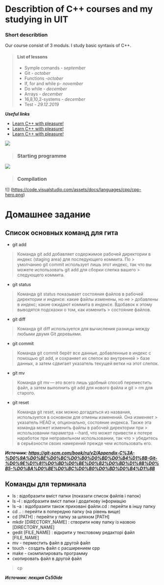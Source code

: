 # Describtion of C++ courses and my studying in UIT
### Short describtion
Our course consist of 3 moduls. I study basic syntaxis of C++.
>#### **List of lessons**
> - Symple comands - *september*
> - Git - *october*
> - Functions -*october*
> - If, for and while p- *november*
> - Do while - *december*
> - Arrays - *december*
> - 16,8,10,2-systems - *december*
> - Test - *29.12.2019*

***Useful links***
- [Learn C++ with pleasure!](/https://cs11.pikabu.ru/post_img/2018/05/15/8/1526388622116866159.png)
- [Learn C++ with pleasure!](/https://cs11.pikabu.ru/post_img/2018/05/15/8/1526388622116866159.png)
- [Learn C++ with pleasure!](/https://cs11.pikabu.ru/post_img/2018/05/15/8/1526388622116866159.png)

![](https://is1-ssl.mzstatic.com/image/thumb/Podcasts113/v4/a6/e2/e9/a6e2e95b-8ff3-1763-6c6d-f94f87feafc3/mza_5641122497518604677.jpg/268x0w.jpg)
> ### Starting programme
![](https://image.winudf.com/v2/image/Y29tLmR1eS5jLmNwcC5jb21waWxlcl9zY3JlZW5fNF8xNTI5NjYyMDAzXzA2Mg/screen-4.jpg?h=355&fakeurl=1&type=.jpg)
> ### Compilation
 ![] (https://code.visualstudio.com/assets/docs/languages/cpp/cpp-hero.png)

# **Домашнее задание**

## Список основных команд для гита
- git add
> Команда git add добавляет содержимое рабочей директории в индекс (staging area) для последующего коммита. По     > умолчанию git commit использует лишь этот индекс, так что вы можете использовать git add для сборки слепка вашего  > следующего коммита.
- git status
> Команда git status показывает состояния файлов в рабочей директории и индексе: какие файлы изменены, но не       > добавлены в индекс; какие ожидают коммита в индексе. Вдобавок к этому выводятся подсказки о том, как изменить     > состояние файлов.
- git diff
> Команда git diff используется для вычисления разницы между любыми двумя Git деревьями.
- git commit
> Команда git commit берёт все данные, добавленные в индекс с помощью git add, и сохраняет их слепок во внутренней > базе данных, а затем сдвигает указатель текущей ветки на этот слепок.
- git mv
> Команда git mv — это всего лишь удобный способ переместить файл, а затем выполнить git add для нового файла и git > rm для старого.
- git reset
> Команда git reset, как можно догадаться из названия, используется в основном для отмены изменений. Она изменяет  > указатель HEAD и, опционально, состояние индекса. Также эта команда может изменить файлы в рабочей директории при > использовании параметра --hard, что может привести к потере наработок при неправильном использовании, так что    > убедитесь в серьёзности своих намерений прежде чем использовать его.

***Источник: https://git-scm.com/book/ru/v2/Appendix-C%3A-%D0%9A%D0%BE%D0%BC%D0%B0%D0%BD%D0%B4%D1%8B-Git-%D0%9E%D1%81%D0%BD%D0%BE%D0%B2%D0%BD%D1%8B%D0%B5-%D0%BA%D0%BE%D0%BC%D0%B0%D0%BD%D0%B4%D1%8B***

## **Команды для терминала**
- ls : відобразити вміст папки (показати список файлів і папок)
- ls –l : відобразити вміст папки і додаткову інформацію
- ls –a : відобразити також приховані файли.cd : перейти в іншу папку 
- cd .. : перейти в попередню папку (на рівень вище)
- cd [PATH] : перейти у папку за шляхом [PATH]
- mkdir [DIRECTORY_NAME] : створити нову папку із назвою
[DIRECTORY_NAME]
- gedit [FILE_NAME] : відкрити у текстовому редакторі файл [FILE_NAME]
- mv - перместить файл в другой файл
- touch - создать файл с расширением срр
- make - скомпилировать программу
- скопировать файл в другой файл
> cp


***Источник: лекция Cs50ide***

